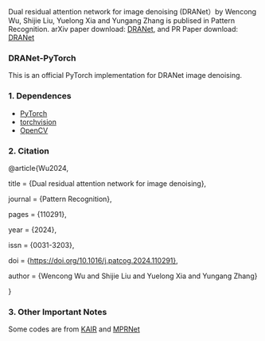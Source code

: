 Dual residual attention network for image denoising (DRANet）by Wencong Wu, Shijie Liu, Yuelong Xia and Yungang Zhang is publised in Pattern Recognition. arXiv paper download: [DRANet](https://arxiv.org/abs/2305.04269), and PR Paper download: [DRANet](https://www.sciencedirect.com/science/article/abs/pii/S0031320324000426)

### DRANet-PyTorch

This is an official PyTorch implementation for DRANet image denoising.

### 1. Dependences
* [PyTorch](http://pytorch.org/)
* [torchvision](https://github.com/pytorch/vision)
* [OpenCV](https://pypi.org/project/opencv-python/)

### 2. Citation

@article{Wu2024,

 title = {Dual residual attention network for image denoising},
 
 journal = {Pattern Recognition},
 
 pages = {110291},
 
 year = {2024},
 
 issn = {0031-3203},
 
 doi = {https://doi.org/10.1016/j.patcog.2024.110291},
 
 author = {Wencong Wu and Shijie Liu and Yuelong Xia and Yungang Zhang}
 
}

### 3. Other Important Notes

Some codes are from [KAIR](https://github.com/cszn/KAIR) and [MPRNet](https://github.com/swz30/MPRNet)

